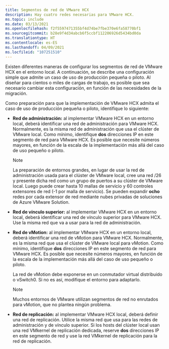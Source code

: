 ```yaml
---
title: Segmentos de red de VMware HCX
description: Hay cuatro redes necesarias para VMware HCX.
ms.topic: include
ms.date: 03/13/2021
ms.openlocfilehash: f2f5597471355bf4d74be7fbe370e6fa58770bf1
ms.sourcegitcommit: b28e9f4d34abcb6f5ccbf112206926d5434bd0da
ms.translationtype: HT
ms.contentlocale: es-ES
ms.lasthandoff: 04/09/2021
ms.locfileid: "107251510"
---
```

<!-- Used in avs-production-ready-deployment.md and tutorial-deploy-vmware-hcx.md -->

Existen diferentes maneras de configurar los segmentos de red de VMware HCX en el entorno local. A continuación, se describe una configuración simple que admite un caso de uso de producción pequeña o piloto.  Al diseñar para cientos o miles de cargas de trabajo, es posible que sea necesario cambiar esta configuración, en función de las necesidades de la migración.  

Como preparación para que la implementación de VMware HCX admita el caso de uso de producción pequeña o piloto, identifique lo siguiente:

- **Red de administración:** al implementar VMware HCX en un entorno local, deberá identificar una red de administración para VMware HCX.  Normalmente, es la misma red de administración que usa el clúster de VMware local.  Como mínimo, identifique **dos** direcciones IP en este segmento de red para VMware HCX. Es posible que necesite números mayores, en función de la escala de la implementación más allá del caso de uso pequeño o piloto.

  > [!NOTE]
  > La preparación de entornos grandes, en lugar de usar la red de administración usada para el clúster de VMware local, cree una red /26 y presente dicha red como un grupo de puertos a su clúster de VMware local.  Luego puede crear hasta 10 mallas de servicio y 60 controles extensores de red (-1 por malla de servicio). Se pueden expandir **ocho** redes por cada extensor de red mediante nubes privadas de soluciones de Azure VMware Solution.
  >

- **Red de vínculo superior:** al implementar VMware HCX en un entorno local, deberá identificar una red de vínculo superior para VMware HCX. Use la misma red que va a usar para la red de administración. 

- **Red de vMotion:** al implementar VMware HCX en un entorno local, deberá identificar una red de vMotion para VMware HCX.  Normalmente, es la misma red que usa el clúster de VMware local para vMotion.  Como mínimo, identifique **dos** direcciones IP en este segmento de red para VMware HCX. Es posible que necesite números mayores, en función de la escala de la implementación más allá del caso de uso pequeño o piloto.

   La red de vMotion debe exponerse en un conmutador virtual distribuido o vSwitch0. Si no es así, modifique el entorno para adaptarlo.

   > [!NOTE]
   > Muchos entornos de VMware utilizan segmentos de red no enrutados para vMotion, que no plantea ningún problema.
  
- **Red de replicación:** al implementar VMware HCX local, deberá definir una red de replicación. Utilice la misma red que usa para las redes de administración y de vínculo superior.  Si los hosts del clúster local usan una red VMkernel de replicación dedicada, reserve **dos** direcciones IP en este segmento de red y use la red VMkernel de replicación para la red de replicación.
